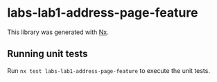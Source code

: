 # labs-lab1-address-page-feature

This library was generated with [Nx](https://nx.dev).

## Running unit tests

Run `nx test labs-lab1-address-page-feature` to execute the unit tests.
